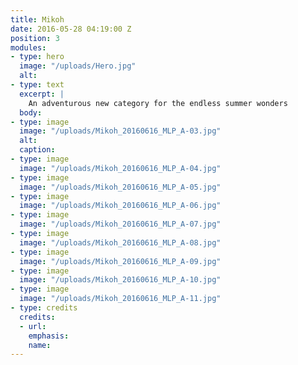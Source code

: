 ```yaml
---
title: Mikoh
date: 2016-05-28 04:19:00 Z
position: 3
modules:
- type: hero
  image: "/uploads/Hero.jpg"
  alt: 
- type: text
  excerpt: |
    An adventurous new category for the endless summer wonders
  body: 
- type: image
  image: "/uploads/Mikoh_20160616_MLP_A-03.jpg"
  alt: 
  caption: 
- type: image
  image: "/uploads/Mikoh_20160616_MLP_A-04.jpg"
- type: image
  image: "/uploads/Mikoh_20160616_MLP_A-05.jpg"
- type: image
  image: "/uploads/Mikoh_20160616_MLP_A-06.jpg"
- type: image
  image: "/uploads/Mikoh_20160616_MLP_A-07.jpg"
- type: image
  image: "/uploads/Mikoh_20160616_MLP_A-08.jpg"
- type: image
  image: "/uploads/Mikoh_20160616_MLP_A-09.jpg"
- type: image
  image: "/uploads/Mikoh_20160616_MLP_A-10.jpg"
- type: image
  image: "/uploads/Mikoh_20160616_MLP_A-11.jpg"
- type: credits
  credits:
  - url: 
    emphasis: 
    name: 
---
```


